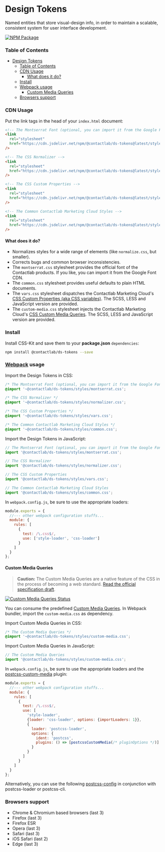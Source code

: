 # Design Tokens

Named entities that store visual-design info, in order to maintain a scalable, consistent system for user interface development.

[![NPM Package][npm-img]][npm-url]

### Table of Contents

- [Design Tokens](#design-tokens)
  - [Table of Contents](#table-of-contents)
  - [CDN Usage](#cdn-usage)
    - [What does it do?](#what-does-it-do)
  - [Install](#install)
  - [Webpack usage](#webpack-usage)
    - [Custom Media Queries](#custom-media-queries)
  - [Browsers support](#browsers-support)

### CDN Usage

Put the link tags in the head of your `index.html` document:

```html
<!-- The Montserrat Font (optional, you can import it from the Google Font CDN) -->
<link
  rel="stylesheet"
  href="https://cdn.jsdelivr.net/npm/@contactlab/ds-tokens@latest/styles/montserrat.css"
/>

<!-- The CSS Normalizer -->
<link
  rel="stylesheet"
  href="https://cdn.jsdelivr.net/npm/@contactlab/ds-tokens@latest/styles/normalizer.css"
/>

<!-- The CSS Custom Properties -->
<link
  rel="stylesheet"
  href="https://cdn.jsdelivr.net/npm/@contactlab/ds-tokens@latest/styles/vars.css"
/>

<!-- The Common Contactlab Marketing Cloud Styles -->
<link
  rel="stylesheet"
  href="https://cdn.jsdelivr.net/npm/@contactlab/ds-tokens@latest/styles/common.css"
/>
```

#### What does it do?

- Normalizes styles for a wide range of elements (like `normalize.css`, but smaller).
- Corrects bugs and common browser inconsistencies.
- The `montserrat.css` stylesheet provides the official font of the Contactlab products. If you like, you can import it from the Google Font CDN.
- The `common.css` stylesheet provides useful defaults to plain HTML documents.
- The `vars.css` stylesheet dispatches the Contactlab Marketing Cloud's [CSS Custom Properties (aka CSS variables)][custom-properties-url]. The SCSS, LESS and JavaScript version are provided.
- The `custom-media.css` stylesheet injects the Contactlab Marketing Cloud's [CSS Custom Media Queries][custom-mq-url]. The SCSS, LESS and JavaScript version are provided.

### Install

Install CSS-Kit and save them to your **package.json** `dependencies`:

```sh
npm install @contactlab/ds-tokens --save
```

### [Webpack][webpack-url] usage

Import the Design Tokens in CSS:

```css
/* The Montserrat Font (optional, you can import it from the Google Font CDN) */
@import '~@contactlab/ds-tokens/styles/montserrat.css';

/* The CSS Normalizer */
@import '~@contactlab/ds-tokens/styles/normalizer.css';

/* The CSS Custom Properties */
@import '~@contactlab/ds-tokens/styles/vars.css';

/* The Common Contactlab Marketing Cloud Styles */
@import '~@contactlab/ds-tokens/styles/common.css';
```

Import the Design Tokens in JavaScript:

```js
// The Montserrat Font (optional, you can import it from the Google Font CDN)
import '@contactlab/ds-tokens/styles/montserrat.css';

// The CSS Normalizer
import '@contactlab/ds-tokens/styles/normalizer.css';

// The CSS Custom Properties
import '@contactlab/ds-tokens/styles/vars.css';

// The Common Contactlab Marketing Cloud Styles
import '@contactlab/ds-tokens/styles/common.css';
```

In `webpack.config.js`, be sure to use the appropriate loaders:

```js
module.exports = {
  //--- other webpack configuration stuffs...
  module: {
    rules: [
      {
        test: /\.css$/,
        use: ['style-loader', 'css-loader']
      }
    ]
  }
};
```

#### Custom Media Queries

> **Caution:** The Custom Media Queries are a native feature of the CSS in the process of becoming a web standard. [Read the official specification draft][custom-mq-specification-url].

[![Custom Media Queries Status][cssdb-img]][cssdb-url]

You can consume the predefined [Custom Media Queries][custom-mq-url]. In Webpack bundler, import the `custom-media.css` as dependency.

Import Custom Media Queries in CSS:

```css
/* The Custom Media Queries */
@import '~@contactlab/ds-tokens/styles/custom-media.css';
```

Import Custom Media Queries in JavaScript:

```js
// The Custom Media Queries
import '@contactlab/ds-tokens/styles/custom-media.css';
```

In `webpack.config.js`, be sure to use the appropriate loaders and the [postcss-custom-media][postcss-custom-media-url] plugin:

```js
module.exports = {
  //--- other webpack configuration stuffs...
  module: {
    rules: [
      {
        test: /\.css$/,
        use: [
          'style-loader',
          {loader: 'css-loader', options: {importLoaders: 1}},
          {
            loader: 'postcss-loader',
            options: {
              ident: 'postcss',
              plugins: () => [postcssCustomMedia(/* pluginOptions */)]
            }
          }
        ]
      }
    ]
  }
};
```

Alternatively, you can use the following [postcss-config][postcss-config-url] in conjunction with postcss-loader or postcss-cli.

### Browsers support

- Chrome & Chromium based browsers (last 3)
- Firefox (last 3)
- Firefox ESR
- Opera (last 3)
- Safari (last 3)
- iOS Safari (last 2)
- Edge (last 3)

<!--
  I M A G E S
-->

[cssdb-img]: https://cssdb.org/badge/custom-media-queries.svg
[npm-img]: https://img.shields.io/npm/v/@contactlab/ds-tokens?style=flat-square&colorA=001420&colorB=0391ec

<!--
  L I N K S
-->

[cssdb-url]: https://cssdb.org/#custom-media-queries
[custom-mq-url]: ./styles/custom-media.css
[custom-mq-specification-url]: http://drafts.csswg.org/mediaqueries-5/#custom-mq
[custom-properties-url]: ./styles/vars.css
[npm-url]: https://www.npmjs.com/package/@contactlab/ds-tokens
[postcss-config-url]: https://github.com/giotramu/postcss-config
[postcss-custom-media-url]: https://github.com/postcss/postcss-custom-media
[webpack-url]: https://webpack.js.org
